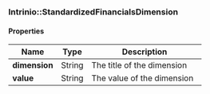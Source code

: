 

[//]: # (CLASS:Intrinio::StandardizedFinancialsDimension)

[//]: # (KIND:object)

### Intrinio::StandardizedFinancialsDimension

#### Properties

[//]: # (START_DEFINITION)

Name | Type | Description
------------ | ------------- | -------------
**dimension** | String | The title of the dimension &nbsp;
**value** | String | The value of the dimension &nbsp;

[//]: # (END_DEFINITION)



